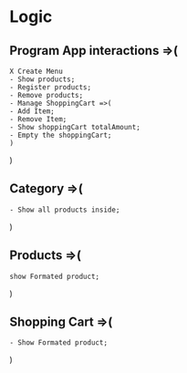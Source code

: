 # Logic

## Program App interactions =>(
    X Create Menu
    - Show products;
    - Register products;
    - Remove products;
    - Manage ShoppingCart =>(
    - Add Item;
    - Remove Item;
    - Show shoppingCart totalAmount;
    - Empty the shoppingCart;
    )
    
)

## Category =>(

    - Show all products inside;

)

## Products =>(

    show Formated product;

)

## Shopping Cart =>(
    
    - Show Formated product;

)
